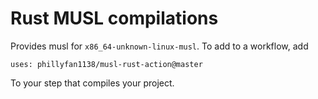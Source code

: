 # Rust MUSL compilations

Provides musl for `x86_64-unknown-linux-musl`.  To add to a workflow, add  

```
uses: phillyfan1138/musl-rust-action@master
```

To your step that compiles your project.